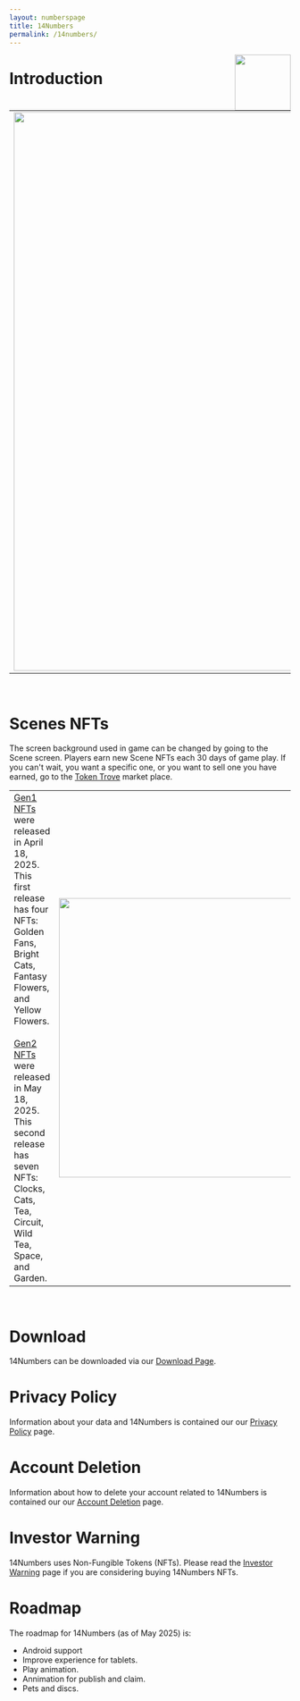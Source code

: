 ```yaml
---
layout: numberspage
title: 14Numbers
permalink: /14numbers/
---
```



<img style="float: right;" src="./14numbers-logo.png"  width="100">


# Introduction

<table>
<tbody>
<tr>
  <td><img src="./nfts/scenes.png" width="1000">
  <td valign="top">14Numbers is a puzzle game. Everyone in the world is trying to solve the same puzzle each day.  You have 14 numbers and need to come up with three equations to solve for the daily target number.</td>
  </td>
</tr>
</tbody>
</table>

<br>

# Scenes NFTs

The screen background used in game can be changed by going to the Scene screen. Players earn new Scene NFTs each 30 days of game play. If you can't wait, you want a specific one, or you want to sell one you have earned, go to the [Token Trove](https://tokentrove.com/collection/14NumbersScenes) market place.

<table>
<tbody>
<tr>
  <td valign="top"><a href="./nfts#gen1">Gen1 NFTs</a> were released in April 18, 2025. This first release has four NFTs: Golden Fans, Bright Cats, Fantasy Flowers, and Yellow Flowers.
  <br><br>
  <a href="./nfts#gen2">Gen2 NFTs</a> were released in May 18, 2025. This second release has seven NFTs: Clocks, Cats, Tea, Circuit, Wild Tea, Space, and Garden.
  </td>
  <td><a href="./nfts.md"><img src="./nfts/100goldenfans.png" width="500"></a>
  </td>
</tr>
</tbody>
</table>

<br>

# Download
14Numbers can be downloaded via our [Download Page](./download).
<br>

# Privacy Policy
Information about your data and 14Numbers is contained our our [Privacy Policy](./privacy-policy) page.
<br>

# Account Deletion
Information about how to delete your account related to 14Numbers is contained our our [Account Deletion](./account-deletion) page.
<br>

# Investor Warning
14Numbers uses Non-Fungible Tokens (NFTs). Please read the [Investor Warning](./investor-warning) page if you are considering buying 14Numbers NFTs.
<br>


# Roadmap

The roadmap for 14Numbers (as of May 2025) is:

* Android support
* Improve experience for tablets.
* Play animation.
* Annimation for publish and claim. 
* Pets and discs.

